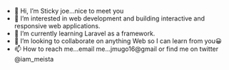 - 👋 Hi, I’m Sticky joe...nice to meet you
- 👀 I’m interested in web development and building interactive and responsive web applications.
- 🌱 I’m currently learning Laravel as a framework.
- 💞️ I’m looking to collaborate on anything Web so I can learn from you😀
- 📫 How to reach me...email me...jmugo16@gmail or find me on twitter @iam_meista 

<!---
Josmeista/Josmeista is a ✨ special ✨ repository because its `README.md` (this file) appears on your GitHub profile.
You can click the Preview link to take a look at your changes.
--->
